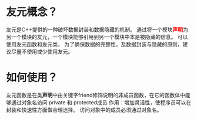 # 友元概念？
友元是C++提供的一种破坏数据封装和数据隐藏的机制。
通过将一个模块<font color=red>**声明**</font>为另一个模块的友元，一个模块能够引用到另一个模块中本是被隐藏的信息。
可以使用友元函数和友元类。
为了确保数据的完整性，及数据封装与隐藏的原则，建议尽量不使用或少使用友元。
# 如何使用？
友元函数是在类**声明**中由关键字friend修饰说明的非成员函数，在它的函数体中能够通过对象名访问 private 和 protected成员
作用：增加灵活性，使程序员可以在封装和快速性方面做合理选择。
访问对象中的成员必须通过对象名。
